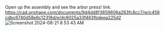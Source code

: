 Open up the assembly and see the arbor press! 
link: https://cad.onshape.com/documents/9d4dd8f3659606a283fc8cc7/w/c456cdbc6740d58e8c12318d/e/dc6025a33f463fbdeea225d2 
![Screenshot 2024-08-21 8 53 43 AM](https://github.com/user-attachments/assets/178a33fb-a6c3-457a-a58f-fe2cc590fc07)
